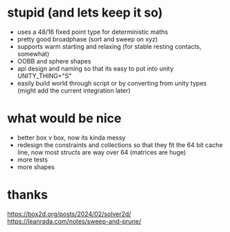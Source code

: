 # stupid (and lets keep it so)

* uses a 48/16 fixed point type for deterministic maths
* pretty good broadphase (sort and sweep on xyz)
* supports warm starting and relaxing (for stable resting contacts, somewhat)
* OOBB and sphere shapes
* api design and naming so that its easy to put into unity UNITY_THING+"S"
* easily build world through script or by converting from unity types (might add the current integration later)

# what would be nice
* better box v box, now its kinda messy
* redesign the constraints and collections so that they fit the 64 bit cache line, now most structs are way over 64 (matrices are huge)
* more tests
* more shapes

# thanks
https://box2d.org/posts/2024/02/solver2d/
https://leanrada.com/notes/sweep-and-prune/
